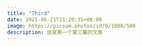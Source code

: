 ```yaml
---
title: "Third"
date: 2021-06-21T11:20:35+08:00
image: https://picsum.photos/id/9/1000/500
description: 这是第一个第三篇的文章
---
```


